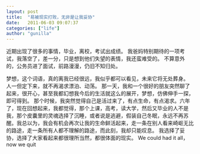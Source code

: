 ```yaml
---
layout: post
title:  "易被现实打败，无非是让我妥协"
date:   2011-06-03 09:07:37
categories: ["life"]
author: "gunilla"
---
```



近期出现了很多的事情，毕业，离校，考试出成绩。
  我爸妈特别期待的一项考试，我落空了，差一分，只是想到他们失望的表情，我还蛮难受的。
  不算意外的，公务员进了面试，前路漫漫，仍旧不知归处。

   梦想，这个词语，真的离我已经很远，我似乎都可以看见，未来它将无处葬身。
  人一但定下来，就不再渴求漂泊、动荡。
  那一天，我和一个很好的朋友突然聊了起来，很开心，甚至我都幻想我今后的生活就这么的展开，梦想，仿佛伸手一探，即可得到。
  那个时候，我突然觉得自己是活过来了，有点生命，有点渴求。六年了，现在回想起来，我都觉得，那个上课，高考，读大学，然后又毕业的人不是我，那个皮囊里的灵魂选择了沉睡，或者说是逃避，假装自己冬眠，永远不再苏醒。我总以为，我会有机会再次让我的生命鲜活起来，走一条在别人看来崎岖无比的路途，走一条所有人都不理解的路途，而此刻，我却只能叹息。
   我选择了妥协，选择了大家看起来都很理所当然，都很体面的现实。
   We could had it all，now we quit

